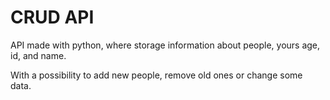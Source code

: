 # CRUD API

API made with python, where storage information about people, yours age, id, and name.

With a possibility to add new people, remove old ones or change some data.
